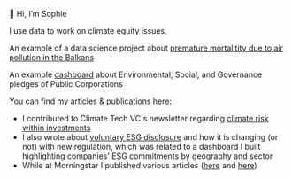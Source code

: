 👋 Hi, I’m Sophie


I use data to work on climate equity issues. 

An example of a data science project about [premature mortalitity due to air pollution in the Balkans](https://github.com/sophielogan/sophielogan/blob/main/Pollution_in_the_Balkans.pdf)

An example [dashboard](https://public.tableau.com/shared/SYRSZNC3R?:display_count=y&:origin=viz_share_link&:embed=y) about Environmental, Social, and Governance pledges of Public Corporations 

You can find my articles & publications here: 
- I contributed to Climate Tech VC's newsletter regarding [climate risk within investments](https://www.ctvc.co/climate-risk-is-investment-risk/)
- I also wrote about [voluntary ESG disclosure](https://www.metric-esg.com/esgblog/from-voluntary-to-mandatory-esg-disclosure) and how it is changing (or not) with new regulation, which was related to a dashboard I built highlighting companies' ESG commitments by geography and sector 
- While at Morningstar I published various articles ([here](https://www.morningstar.com/articles/997270/a-checklist-for-social-good-closing-the-intention-action-gap-when-giving-back) and [here](https://www.morningstar.com/articles/987972/what-can-you-do-to-support-under-represented-people-in-finance)) 

